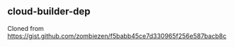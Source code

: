 ## cloud-builder-dep
Cloned from https://gist.github.com/zombiezen/f5babb45ce7d330965f256e587bacb8c

